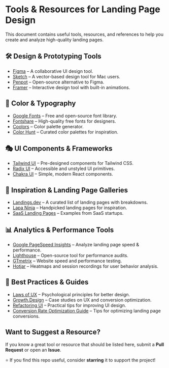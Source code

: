 # Tools & Resources for Landing Page Design

This document contains useful tools, resources, and references to help you create and analyze high-quality landing pages.

## 🛠 Design & Prototyping Tools  
- [Figma](https://www.figma.com/) – A collaborative UI design tool.  
- [Sketch](https://www.sketch.com/) – A vector-based design tool for Mac users.  
- [Penpot](https://penpot.app/) – Open-source alternative to Figma.  
- [Framer](https://www.framer.com/) – Interactive design tool with built-in animations.  

## 🎨 Color & Typography  
- [Google Fonts](https://fonts.google.com/) – Free and open-source font library.  
- [Fontshare](https://www.fontshare.com/) – High-quality free fonts for designers.  
- [Coolors](https://coolors.co/) – Color palette generator. 
- [Color Hunt](https://colorhunt.co/) – Curated color palettes for inspiration.  

## 🎭 UI Components & Frameworks  
- [Tailwind UI](https://tailwindui.com/) – Pre-designed components for Tailwind CSS.  
- [Radix UI](https://www.radix-ui.com/) – Accessible and unstyled UI primitives.  
- [Chakra UI](https://chakra-ui.com/) – Simple, modern React components.   

## 🚀 Inspiration & Landing Page Galleries  
- [Landings.dev](https://landings.dev/) – A curated list of landing pages with breakdowns.  
- [Lapa Ninja](https://www.lapa.ninja/) – Handpicked landing pages for inspiration.  
- [SaaS Landing Pages](https://saaslandingpage.com/) – Examples from SaaS startups.  

## 📊 Analytics & Performance Tools  
- [Google PageSpeed Insights](https://pagespeed.web.dev/) – Analyze landing page speed & performance.  
- [Lighthouse](https://developer.chrome.com/docs/lighthouse/overview/) – Open-source tool for performance audits.  
- [GTmetrix](https://gtmetrix.com/) – Website speed and performance testing.  
- [Hotjar](https://www.hotjar.com/) – Heatmaps and session recordings for user behavior analysis.  

## 📏 Best Practices & Guides  
- [Laws of UX](https://lawsofux.com/) – Psychological principles for better design.  
- [Growth.Design](https://growth.design/) – Case studies on UX and conversion optimization.  
- [Refactoring UI](https://www.refactoringui.com/) – Practical tips for improving UI design.  
- [Conversion Rate Optimization Guide](https://neilpatel.com/conversion-rate-optimization/) – Tips for optimizing landing page conversions.  

## Want to Suggest a Resource?  
If you know a great tool or resource that should be listed here, submit a **Pull Request** or open an **Issue**.  

⭐ If you find this repo useful, consider **starring** it to support the project!
